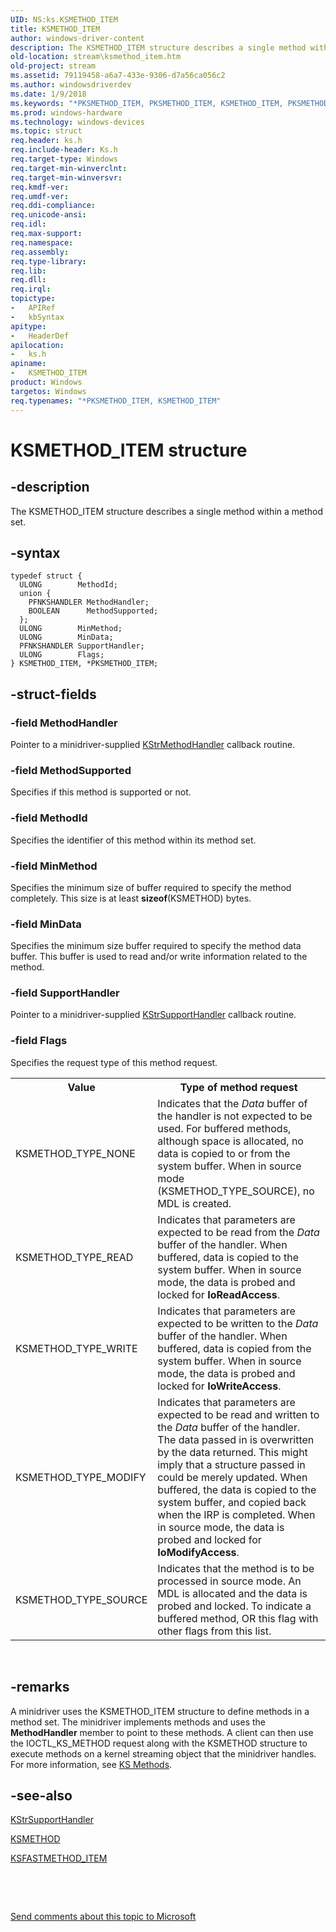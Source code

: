 ```yaml
---
UID: NS:ks.KSMETHOD_ITEM
title: KSMETHOD_ITEM
author: windows-driver-content
description: The KSMETHOD_ITEM structure describes a single method within a method set.
old-location: stream\ksmethod_item.htm
old-project: stream
ms.assetid: 79119458-a6a7-433e-9306-d7a56ca056c2
ms.author: windowsdriverdev
ms.date: 1/9/2018
ms.keywords: "*PKSMETHOD_ITEM, PKSMETHOD_ITEM, KSMETHOD_ITEM, PKSMETHOD_ITEM structure pointer [Streaming Media Devices], stream.ksmethod_item, KSMETHOD_ITEM structure [Streaming Media Devices], ks/KSMETHOD_ITEM, ks-struct_e3c7b451-337f-4cc5-a5b8-a28aa9bea679.xml, ks/PKSMETHOD_ITEM"
ms.prod: windows-hardware
ms.technology: windows-devices
ms.topic: struct
req.header: ks.h
req.include-header: Ks.h
req.target-type: Windows
req.target-min-winverclnt: 
req.target-min-winversvr: 
req.kmdf-ver: 
req.umdf-ver: 
req.ddi-compliance: 
req.unicode-ansi: 
req.idl: 
req.max-support: 
req.namespace: 
req.assembly: 
req.type-library: 
req.lib: 
req.dll: 
req.irql: 
topictype:
-	APIRef
-	kbSyntax
apitype:
-	HeaderDef
apilocation:
-	ks.h
apiname:
-	KSMETHOD_ITEM
product: Windows
targetos: Windows
req.typenames: "*PKSMETHOD_ITEM, KSMETHOD_ITEM"
---
```


# KSMETHOD_ITEM structure


## -description


The KSMETHOD_ITEM structure describes a single method within a method set.


## -syntax


````
typedef struct {
  ULONG        MethodId;
  union {
    PFNKSHANDLER MethodHandler;
    BOOLEAN      MethodSupported;
  };
  ULONG        MinMethod;
  ULONG        MinData;
  PFNKSHANDLER SupportHandler;
  ULONG        Flags;
} KSMETHOD_ITEM, *PKSMETHOD_ITEM;
````


## -struct-fields




### -field MethodHandler

Pointer to a minidriver-supplied <a href="..\ks\nc-ks-pfnkshandler.md">KStrMethodHandler</a> callback routine.


### -field MethodSupported

Specifies if this method is supported or not.


### -field MethodId

Specifies the identifier of this method within its method set.


### -field MinMethod

Specifies the minimum size of buffer required to specify the method completely. This size is at least <b>sizeof</b>(KSMETHOD) bytes.


### -field MinData

Specifies the minimum size buffer required to specify the method data buffer. This buffer is used to read and/or write information related to the method.


### -field SupportHandler

Pointer to a minidriver-supplied <a href="..\ks\nc-ks-pfnkshandler.md">KStrSupportHandler</a> callback routine.


### -field Flags

Specifies the request type of this method request.
<table>
<tr>
<th>Value</th>
<th>Type of method request</th>
</tr>
<tr>
<td>
KSMETHOD_TYPE_NONE

</td>
<td>
Indicates that the <i>Data</i> buffer of the handler is not expected to be used. For buffered methods, although space is allocated, no data is copied to or from the system buffer. When in source mode (KSMETHOD_TYPE_SOURCE), no MDL is created.

</td>
</tr>
<tr>
<td>
KSMETHOD_TYPE_READ

</td>
<td>
Indicates that parameters are expected to be read from the <i>Data</i> buffer of the handler. When buffered, data is copied to the system buffer. When in source mode, the data is probed and locked for <b>IoReadAccess</b>.

</td>
</tr>
<tr>
<td>
KSMETHOD_TYPE_WRITE

</td>
<td>
Indicates that parameters are expected to be written to the <i>Data</i> buffer of the handler. When buffered, data is copied from the system buffer. When in source mode, the data is probed and locked for <b>IoWriteAccess</b>.

</td>
</tr>
<tr>
<td>
KSMETHOD_TYPE_MODIFY

</td>
<td>
Indicates that parameters are expected to be read and written to the <i>Data</i> buffer of the handler. The data passed in is overwritten by the data returned. This might imply that a structure passed in could be merely updated. When buffered, the data is copied to the system buffer, and copied back when the IRP is completed. When in source mode, the data is probed and locked for <b>IoModifyAccess</b>.

</td>
</tr>
<tr>
<td>
KSMETHOD_TYPE_SOURCE

</td>
<td>
Indicates that the method is to be processed in source mode. An MDL is allocated and the data is probed and locked. To indicate a buffered method, OR this flag with other flags from this list.

</td>
</tr>
</table> 


## -remarks


A minidriver uses the KSMETHOD_ITEM structure to define methods in a method set. The minidriver implements methods and uses the <b>MethodHandler</b> member to point to these methods. A client can then use the IOCTL_KS_METHOD request along with the KSMETHOD structure to execute methods on a kernel streaming object that the minidriver handles. For more information, see <a href="https://msdn.microsoft.com/1d7bd6f4-0aaf-4d77-8132-f551fd2ecbd2">KS Methods</a>.



## -see-also

<a href="..\ks\nc-ks-pfnkshandler.md">KStrSupportHandler</a>

<a href="..\ks\nf-ks-ikscontrol-ksmethod.md">KSMETHOD</a>

<a href="..\ks\ns-ks-ksfastmethod_item.md">KSFASTMETHOD_ITEM</a>

 

 

<a href="mailto:wsddocfb@microsoft.com?subject=Documentation%20feedback [stream\stream]:%20KSMETHOD_ITEM structure%20 RELEASE:%20(1/9/2018)&amp;body=%0A%0APRIVACY STATEMENT%0A%0AWe use your feedback to improve the documentation. We don't use your email address for any other purpose, and we'll remove your email address from our system after the issue that you're reporting is fixed. While we're working to fix this issue, we might send you an email message to ask for more info. Later, we might also send you an email message to let you know that we've addressed your feedback.%0A%0AFor more info about Microsoft's privacy policy, see http://privacy.microsoft.com/en-us/default.aspx." title="Send comments about this topic to Microsoft">Send comments about this topic to Microsoft</a>

